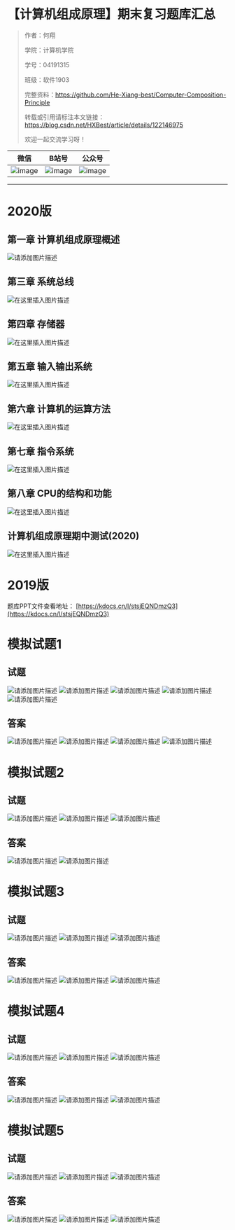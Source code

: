 # 【计算机组成原理】期末复习题库汇总

> 作者：何翔 				 
>
> 学院：计算机学院
>
> 学号：04191315		 
>
> 班级：软件1903
>
> 完整资料：https://github.com/He-Xiang-best/Computer-Composition-Principle
>
> 转载或引用请标注本文链接： https://blog.csdn.net/HXBest/article/details/122146975
>
> 欢迎一起交流学习呀！

| 微信                                                         | B站号                                                        | 公众号                                                       |
| ------------------------------------------------------------ | ------------------------------------------------------------ | ------------------------------------------------------------ |
| ![image](https://img-blog.csdnimg.cn/img_convert/cece57138556f8ebe17ea8521e3114e1.png) | ![image](https://img-blog.csdnimg.cn/img_convert/96321ca49ce798da3095c0cb4c2bcafa.png) | ![image](https://img-blog.csdnimg.cn/img_convert/4488f9f9de1c18bb21c82f5657598d0d.png) |

---



# 2020版
## 第一章 计算机组成原理概述
![请添加图片描述](https://img-blog.csdnimg.cn/7b4b8cc973f9409387cf49d5d55a6ed6.png?x-oss-process=image/watermark,type_d3F5LXplbmhlaQ,shadow_50,text_Q1NETiBA5bCP5L2V5a2m6ZW_,size_20,color_FFFFFF,t_70,g_se,x_16)
##  第三章 系统总线
![在这里插入图片描述](https://img-blog.csdnimg.cn/69579ff75dce4659843a5a23f02eddf5.png?x-oss-process=image/watermark,type_d3F5LXplbmhlaQ,shadow_50,text_Q1NETiBA5bCP5L2V5a2m6ZW_,size_20,color_FFFFFF,t_70,g_se,x_16#pic_center)
## 第四章 存储器
![在这里插入图片描述](https://img-blog.csdnimg.cn/63583040d9324848aeb45e436e582722.png?x-oss-process=image/watermark,type_d3F5LXplbmhlaQ,shadow_50,text_Q1NETiBA5bCP5L2V5a2m6ZW_,size_20,color_FFFFFF,t_70,g_se,x_16#pic_center)
## 第五章 输入输出系统
![在这里插入图片描述](https://img-blog.csdnimg.cn/41195c6f84e343ada4539186f3a1f387.png?x-oss-process=image/watermark,type_d3F5LXplbmhlaQ,shadow_50,text_Q1NETiBA5bCP5L2V5a2m6ZW_,size_20,color_FFFFFF,t_70,g_se,x_16#pic_center)
## 第六章 计算机的运算方法
![在这里插入图片描述](https://img-blog.csdnimg.cn/51725d865e3142a3ae3c98a30964b870.png?x-oss-process=image/watermark,type_d3F5LXplbmhlaQ,shadow_50,text_Q1NETiBA5bCP5L2V5a2m6ZW_,size_20,color_FFFFFF,t_70,g_se,x_16#pic_center)
## 第七章 指令系统
![在这里插入图片描述](https://img-blog.csdnimg.cn/847f1d5d7d5649ccbde82ad3b1ac2721.png?x-oss-process=image/watermark,type_d3F5LXplbmhlaQ,shadow_50,text_Q1NETiBA5bCP5L2V5a2m6ZW_,size_20,color_FFFFFF,t_70,g_se,x_16#pic_center)
## 第八章 CPU的结构和功能
![在这里插入图片描述](https://img-blog.csdnimg.cn/bdc3937913674a3eb701ea03d3ee661b.png?x-oss-process=image/watermark,type_d3F5LXplbmhlaQ,shadow_50,text_Q1NETiBA5bCP5L2V5a2m6ZW_,size_20,color_FFFFFF,t_70,g_se,x_16#pic_center)
## 计算机组成原理期中测试(2020)
![在这里插入图片描述](https://img-blog.csdnimg.cn/b8a79a7c4a1744688d4ce52466c8cb7e.png?x-oss-process=image/watermark,type_d3F5LXplbmhlaQ,shadow_50,text_Q1NETiBA5bCP5L2V5a2m6ZW_,size_20,color_FFFFFF,t_70,g_se,x_16#pic_center)


# 2019版
题库PPT文件查看地址：
[https://kdocs.cn/l/stsjEQNDmzQ3](https://kdocs.cn/l/stsjEQNDmzQ3)


# 模拟试题1
## 试题
![请添加图片描述](https://img-blog.csdnimg.cn/2f6b1f25b93e49ef8e28734d8156c487.png)
![请添加图片描述](https://img-blog.csdnimg.cn/093dab36d2f14a3cb52882be904d33e4.png)
![请添加图片描述](https://img-blog.csdnimg.cn/fe456f9d0bc94b8385d052cba8f437cc.png)
![请添加图片描述](https://img-blog.csdnimg.cn/f83432715c044b74af49c0ca0afbba65.png)
![请添加图片描述](https://img-blog.csdnimg.cn/e4e84194031c4cecad782c56d2498b5d.png)
## 答案
![请添加图片描述](https://img-blog.csdnimg.cn/9b540f88c2654fe2b1c9ef40fe8ce257.png)
![请添加图片描述](https://img-blog.csdnimg.cn/9d615caf7c994523b33cdab845b05082.png)
![请添加图片描述](https://img-blog.csdnimg.cn/391fd8f08e6f4703b85ce13520e9cf91.png)
![请添加图片描述](https://img-blog.csdnimg.cn/c06969c1595e4d02862939c18edc04f7.png)
# 模拟试题2
## 试题
![请添加图片描述](https://img-blog.csdnimg.cn/3d08f1574a624013913ab984e09ac5f7.png)
![请添加图片描述](https://img-blog.csdnimg.cn/57c1caf18c97459491282599ccf6372a.png)
![请添加图片描述](https://img-blog.csdnimg.cn/bf5d8536b5984747ae313a2269c6ae38.png)
## 答案
![请添加图片描述](https://img-blog.csdnimg.cn/064d118e38704c41be16919eeb68edf8.png)
![请添加图片描述](https://img-blog.csdnimg.cn/1dfe5e5966d74ce3a7c62627f1311afe.png)
# 模拟试题3
## 试题
![请添加图片描述](https://img-blog.csdnimg.cn/8d88f0c76f6f48a7931040b3be04e8c9.png)
![请添加图片描述](https://img-blog.csdnimg.cn/93259c7974c94daaaa54c39eace21a9e.png)
![请添加图片描述](https://img-blog.csdnimg.cn/0c307f3b00dd423084b8ce78f95f71fe.png)
## 答案
![请添加图片描述](https://img-blog.csdnimg.cn/e6d4143ce6f6431283297fcc90eb4936.png)
![请添加图片描述](https://img-blog.csdnimg.cn/929badffae924587bba06a09f0fe22c3.png)
![请添加图片描述](https://img-blog.csdnimg.cn/b0be5f6b4c124326bc2d4e573ef57867.png)
# 模拟试题4
## 试题
![请添加图片描述](https://img-blog.csdnimg.cn/fc44e024b86d4345840a1af568c2bdef.png)
![请添加图片描述](https://img-blog.csdnimg.cn/0d21767bee234748a2334b29be15cac5.png)
![请添加图片描述](https://img-blog.csdnimg.cn/61947b7fbd2b4f31b4d9fab4e9523d3e.png)
## 答案
![请添加图片描述](https://img-blog.csdnimg.cn/3a7ff2dfbb784734b2ca02d73810f3c5.png)
![请添加图片描述](https://img-blog.csdnimg.cn/62f8e2da95a64172a1df28bf2b9be6e9.png)
![请添加图片描述](https://img-blog.csdnimg.cn/a27717fde93e4e1ebbb7bf422370b6c6.png)
# 模拟试题5
## 试题
![请添加图片描述](https://img-blog.csdnimg.cn/891e3f0eef3f4014b9f9325329d3b6df.png)
![请添加图片描述](https://img-blog.csdnimg.cn/192475e9a88a43a0bee5cf7bd0d069de.png)
![请添加图片描述](https://img-blog.csdnimg.cn/36a1c7d15d0446bf80898ff98aea8847.png)
## 答案
![请添加图片描述](https://img-blog.csdnimg.cn/57b2678d41314b84b2d78f3f0fa0bb82.png)
![请添加图片描述](https://img-blog.csdnimg.cn/630846bf48b14faf82d0db227a22abc3.png)
![请添加图片描述](https://img-blog.csdnimg.cn/53a6db54987341f2b32c4aae7c8515d1.png)